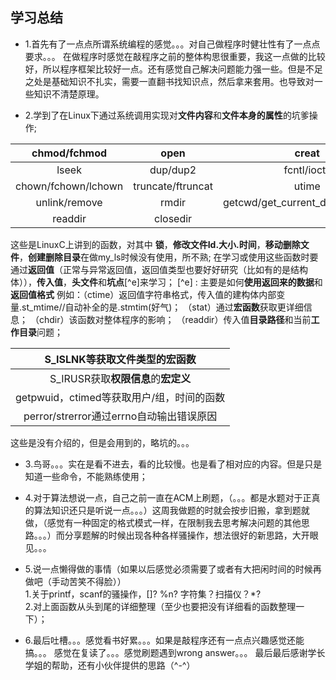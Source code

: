 ##  学习总结

-  1.首先有了一点点所谓系统编程的感觉。。。对自己做程序时健壮性有了一点点要求。。。
在做程序时感觉在敲程序之前的整体构思很重要，我这一点做的比较好，所以程序框架比较好一点。还有感觉自己解决问题能力强一些。但是不足之处是基础知识不扎实，需要一直翻书找知识点，然后拿来套用。也导致对一些知识不清楚原理。

- 2.学到了在Linux下通过系统调用实现对**文件内容**和**文件本身的属性**的坑爹操作; 

|chmod/fchmod| open|creat|read|write|
|:-:|:-:|:-:|:-:|:-:|
|lseek|dup/dup2|fcntl/ioctil|stat/lstst/fstat|hmod/fchmod|
|chown/fchown/lchown|truncate/ftruncat|utime|unask|rename|
|unlink/remove|rmdir|getcwd/get_current_dirname/getwd|chdir/fchdir|opendir|
|readdir|closedir| | | | 

这些是LinuxC上讲到的函数，对其中 **锁**，**修改文件Id.大小.时间**，**移动删除文件**，**创建删除目录**在做my_ls时候没有使用，所不熟; 
在学习或使用这些函数时要通过**返回值**（正常与异常返回值，返回值类型也要好好研究（比如有的是结构体）），**传入值**，**头文件**和**坑点**[^e]来学习；  [^e] : 主要是如何**使用返回来的数据**和**返回值格式** 
例如：（ctime）返回值字符串格式，传入值的建构体内部变量.st_mtime//自动补全的是.stmtim(好气)； 
		（stat）通过**宏函数**获取更详细信息； 
		（chdir）该函数对整体程序的影响； 
		（readdir）传入值**目录路径**和当前**工作目录**问题； 
		
		
|S_ISLNK等获取**文件类型**的**宏函数**|
|:-:|
|S_IRUSR获取**权限信息**的**宏定义**|
|getpwuid，ctimed等获取用户/组，时间的函数|
|perror/strerror通过errno自动输出错误原因| 

这些是没有介绍的，但是会用到的，略坑的。。。

- 3.鸟哥。。。实在是看不进去，看的比较慢。也是看了相对应的内容。但是只是知道一些命令，不能熟练使用；

- 4.对于算法想说一点，自己之前一直在ACM上刷题，（。。。都是水题对于正真的算法知识还只是听说一点。。。）这周我做题的时就会按步旧搬，拿到题就做，（感觉有一种固定的格式模式一样，在限制我去思考解决问题的其他思路。。。）而分享题解的时候出现各种各样骚操作，想法很好的新思路，大开眼见。。。

- 5.说一点懒得做的事情（如果以后感觉必须需要了或者有大把闲时间的时候再做吧（手动苦笑不得脸））  
1.关于printf，scanf的骚操作，[]?  %n?  字符集？扫描仪？*?  
2.对上面函数从头到尾的详细整理（至少也要把没有详细看的函数整理一下）；  

- 6.最后吐槽。。。感觉看书好累。。。如果是敲程序还有一点点兴趣感觉还能搞。。。
感觉在复读了。。。感觉刷题遇到wrong answer。。。
最后最后感谢学长学姐的帮助，还有小伙伴提供的思路（^-^）

